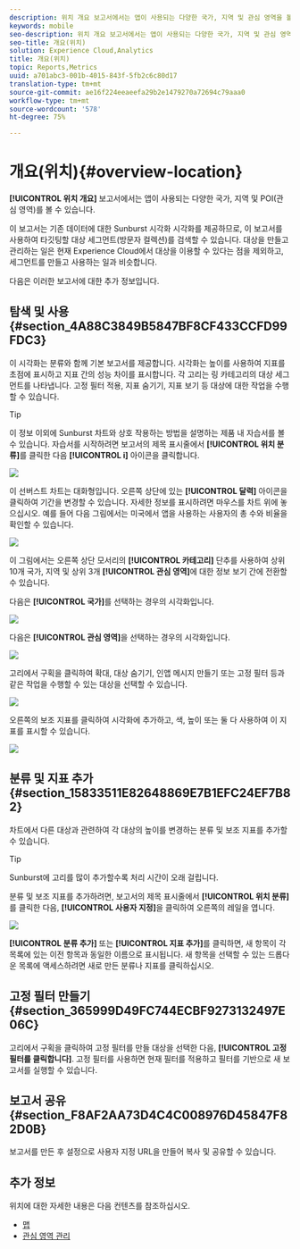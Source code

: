 ```yaml
---
description: 위치 개요 보고서에서는 앱이 사용되는 다양한 국가, 지역 및 관심 영역을 볼 수 있습니다.
keywords: mobile
seo-description: 위치 개요 보고서에서는 앱이 사용되는 다양한 국가, 지역 및 관심 영역을 볼 수 있습니다.
seo-title: 개요(위치)
solution: Experience Cloud,Analytics
title: 개요(위치)
topic: Reports,Metrics
uuid: a701abc3-001b-4015-843f-5fb2c6c80d17
translation-type: tm+mt
source-git-commit: ae16f224eeaeefa29b2e1479270a72694c79aaa0
workflow-type: tm+mt
source-wordcount: '578'
ht-degree: 75%

---
```



# 개요(위치){#overview-location}

**[!UICONTROL 위치 개요]** 보고서에서는 앱이 사용되는 다양한 국가, 지역 및 POI(관심 영역)를 볼 수 있습니다.

이 보고서는 기존 데이터에 대한 Sunburst 시각화 시각화를 제공하므로, 이 보고서를 사용하여 타깃팅할 대상 세그먼트(방문자 컬렉션)를 검색할 수 있습니다. 대상을 만들고 관리하는 일은 현재 Experience Cloud에서 대상을 이용할 수 있다는 점을 제외하고, 세그먼트를 만들고 사용하는 일과 비슷합니다.

다음은 이러한 보고서에 대한 추가 정보입니다.

## 탐색 및 사용 {#section_4A88C3849B5847BF8CF433CCFD99FDC3}

이 시각화는 분류와 함께 기본 보고서를 제공합니다. 시각화는 높이를 사용하여 지표를 초점에 표시하고 지표 간의 성능 차이를 표시합니다. 각 고리는 링 카테고리의 대상 세그먼트를 나타냅니다. 고정 필터 적용, 지표 숨기기, 지표 보기 등 대상에 대한 작업을 수행할 수 있습니다.

>[!TIP]
>
>이 정보 이외에 Sunburst 차트와 상호 작용하는 방법을 설명하는 제품 내 자습서를 볼 수 있습니다. 자습서를 시작하려면 보고서의 제목 표시줄에서 **[!UICONTROL 위치 분류]**&#x200B;를 클릭한 다음 **[!UICONTROL i]** 아이콘을 클릭합니다.

![](assets/location.png)

이 선버스트 차트는 대화형입니다. 오른쪽 상단에 있는 **[!UICONTROL 달력]** 아이콘을 클릭하여 기간을 변경할 수 있습니다. 자세한 정보를 표시하려면 마우스를 차트 위에 놓으십시오. 예를 들어 다음 그림에서는 미국에서 앱을 사용하는 사용자의 총 수와 비율을 확인할 수 있습니다.

![](assets/location_mouse.png)

이 그림에서는 오른쪽 상단 모서리의 **[!UICONTROL 카테고리]** 단추를 사용하여 상위 10개 국가, 지역 및 상위 3개 **[!UICONTROL 관심 영역]**&#x200B;에 대한 정보 보기 간에 전환할 수 있습니다.

다음은 **[!UICONTROL 국가]**&#x200B;를 선택하는 경우의 시각화입니다.

![](assets/location_countries.png)

다음은 **[!UICONTROL 관심 영역]**&#x200B;을 선택하는 경우의 시각화입니다.

![](assets/location_poi.png)

고리에서 구획을 클릭하여 확대, 대상 숨기기, 인앱 메시지 만들기 또는 고정 필터 등과 같은 작업을 수행할 수 있는 대상을 선택할 수 있습니다.

![](assets/location_aud.png)

오른쪽의 보조 지표를 클릭하여 시각화에 추가하고, 색, 높이 또는 둘 다 사용하여 이 지표를 표시할 수 있습니다.

![](assets/location_secondary.png)

## 분류 및 지표 추가 {#section_15833511E82648869E7B1EFC24EF7B82}

차트에서 다른 대상과 관련하여 각 대상의 높이를 변경하는 분류 및 보조 지표를 추가할 수 있습니다.

>[!TIP]
>
>Sunburst에 고리를 많이 추가할수록 처리 시간이 오래 걸립니다.

분류 및 보조 지표를 추가하려면, 보고서의 제목 표시줄에서 **[!UICONTROL 위치 분류]**&#x200B;를 클릭한 다음, **[!UICONTROL 사용자 지정]**&#x200B;을 클릭하여 오른쪽의 레일을 엽니다.

![](assets/location_rail.png)

**[!UICONTROL 분류 추가]** 또는 **[!UICONTROL 지표 추가]**&#x200B;를 클릭하면, 새 항목이 각 목록에 있는 이전 항목과 동일한 이름으로 표시됩니다. 새 항목을 선택할 수 있는 드롭다운 목록에 액세스하려면 새로 만든 분류나 지표를 클릭하십시오.

## 고정 필터 만들기 {#section_365999D49FC744ECBF9273132497E06C}

고리에서 구획을 클릭하여 고정 필터를 만들 대상을 선택한 다음, **[!UICONTROL 고정 필터를 클릭합니다]**. 고정 필터를 사용하면 현재 필터를 적용하고 필터를 기반으로 새 보고서를 실행할 수 있습니다.

## 보고서 공유 {#section_F8AF2AA73D4C4C008976D45847F82D0B}

보고서를 만든 후 설정으로 사용자 지정 URL을 만들어 복사 및 공유할 수 있습니다.

## 추가 정보

위치에 대한 자세한 내용은 다음 컨텐츠를 참조하십시오.

* [맵](/help/using/location/c-map-points.md)
* [관심 영역 관리](/help/using/location/t-manage-points.md)